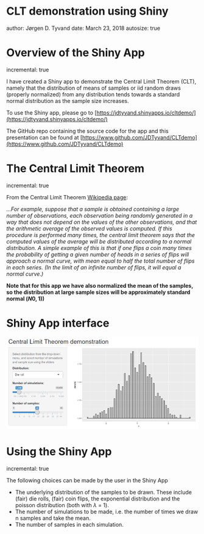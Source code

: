 CLT demonstration using Shiny
========================================================
author: Jørgen D. Tyvand
date: March 23, 2018
autosize: true

Overview of the Shiny App
========================================================
incremental: true

I have created a Shiny app to demonstrate the Central Limit Theorem (CLT), namely that the distribution of means of samples or iid random draws (properly normalized) from any distribution tends towards a standard normal distribution as the sample size increases. 

To use the Shiny app, please go to [https://jdtyvand.shinyapps.io/cltdemo/](https://jdtyvand.shinyapps.io/cltdemo/)

The GitHub repo containing the source code for the app and this presentation can be found at [https://www.github.com/JDTyvand/CLTdemo](https://www.github.com/JDTyvand/CLTdemo)

The Central Limit Theorem
========================================================
incremental: true

From the Central Limit Theorem [Wikipedia page](https://en.wikipedia.org/wiki/Central_limit_theorem):

*...For example, suppose that a sample is obtained containing a large number of observations, each observation being randomly generated in a way that does not depend on the values of the other observations, and that the arithmetic average of the observed values is computed. If this procedure is performed many times, the central limit theorem says that the computed values of the average will be distributed according to a normal distribution. A simple example of this is that if one flips a coin many times the probability of getting a given number of heads in a series of flips will approach a normal curve, with mean equal to half the total number of flips in each series. (In the limit of an infinite number of flips, it will equal a normal curve.)*

**Note that for this app we have also normalized the mean of the samples, so the distribution at large sample sizes will be approximately standard normal ($N0, 1)$)**

Shiny App interface
====================================
![default](interface.png)


Using the Shiny App
========================================================
incremental: true

The following choices can be made by the user in the Shiny App 
- The underlying distribution of the samples to be drawn. These include (fair) die rolls, (fair) coin flips, the exponential distribution and the poisson distribution (both with $\lambda$ = 1).
- The number of simulations to be made, i.e. the number of times we draw n samples and take the mean.
- The number of samples in each simulation.
